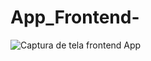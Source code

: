# App_Frontend-



![Captura de tela frontend App](https://user-images.githubusercontent.com/105685493/227007651-f36cc211-e79d-4f9d-8d56-f8e375d726c0.png)
